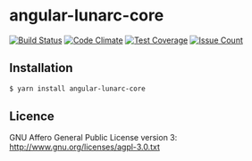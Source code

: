 # angular-lunarc-core

[![Build Status](https://travis-ci.org/DamienFontaine/angular-lunarc-core.svg?branch=master)](https://travis-ci.org/DamienFontaine/angular-lunarc-core)
[![Code Climate](https://codeclimate.com/github/DamienFontaine/angular-lunarc-core/badges/gpa.svg)](https://codeclimate.com/github/DamienFontaine/angular-lunarc-core)
[![Test Coverage](https://codeclimate.com/github/DamienFontaine/angular-lunarc-core/badges/coverage.svg)](https://codeclimate.com/github/DamienFontaine/angular-lunarc-core/coverage)
[![Issue Count](https://codeclimate.com/github/DamienFontaine/angular-lunarc-core/badges/issue_count.svg)](https://codeclimate.com/github/DamienFontaine/angular-lunarc-core)

## Installation

```bash
$ yarn install angular-lunarc-core
```

## Licence

GNU Affero General Public License version 3: <http://www.gnu.org/licenses/agpl-3.0.txt>

